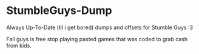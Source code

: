 # StumbleGuys-Dump
Always Up-To-Date (til i get bored) dumps and offsets  for Stumble Guys :3

Fall guys is free stop playing pasted games that was coded to grab cash from kids.
